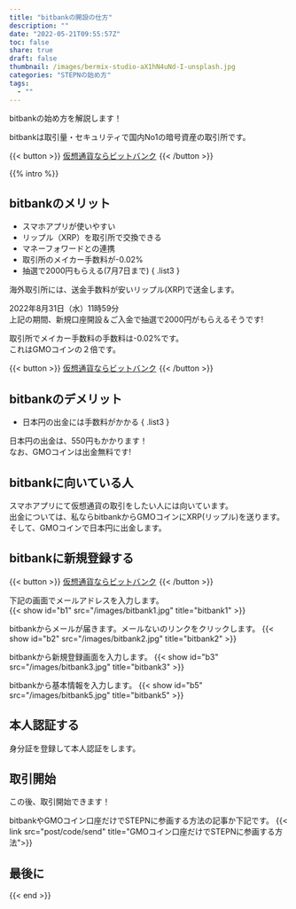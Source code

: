 ```yaml
---
title: "bitbankの開設の仕方"
description: ""
date: "2022-05-21T09:55:57Z"
toc: false
share: true
draft: false
thumbnail: /images/bermix-studio-aX1hN4uNd-I-unsplash.jpg
categories: "STEPNの始め方"
tags:
  - ""
---
```


bitbankの始め方を解説します！   

bitbankは取引量・セキュリティで国内No1の暗号資産の取引所です。

<!--more-->

{{< button >}}
<a href="https://h.accesstrade.net/sp/cc?rk=0100lb4d00lhxt" rel="nofollow" referrerpolicy="no-referrer-when-downgrade">仮想通貨ならビットバンク<img src="https://h.accesstrade.net/sp/rr?rk=0100lb4d00lhxt" width="1" height="1" border="0" alt="" /></a>
{{< /button >}}

{{% intro %}} 

## bitbankのメリット

- スマホアプリが使いやすい
- リップル（XRP）を取引所で交換できる
- マネーフォワードとの連携
- 取引所のメイカー手数料が-0.02%
- 抽選で2000円もらえる(7月7日まで)
{ .list3 }

海外取引所には、送金手数料が安いリップル(XRP)で送金します。　　

2022年8月31日（水）11時59分  
上記の期間、新規口座開設＆ご入金で抽選で2000円がもらえるそうです!

取引所でメイカー手数料の手数料は-0.02%です。  
これはGMOコインの２倍です。  

{{< button >}}
<a href="https://h.accesstrade.net/sp/cc?rk=0100lb4d00lhxt" rel="nofollow" referrerpolicy="no-referrer-when-downgrade">仮想通貨ならビットバンク<img src="https://h.accesstrade.net/sp/rr?rk=0100lb4d00lhxt" width="1" height="1" border="0" alt="" /></a>
{{< /button >}}

## bitbankのデメリット

- 日本円の出金には手数料がかかる
{ .list3 }

日本円の出金は、550円もかかります！  
なお、GMOコインは出金無料です!   

## bitbankに向いている人

スマホアプリにて仮想通貨の取引をしたい人には向いています。  
出金については、私ならbitbankからGMOコインにXRP(リップル)を送ります。    
そして、GMOコインで日本円に出金します。

## bitbankに新規登録する

{{< button >}}
<a href="https://h.accesstrade.net/sp/cc?rk=0100lb4d00lhxt" rel="nofollow" referrerpolicy="no-referrer-when-downgrade">仮想通貨ならビットバンク<img src="https://h.accesstrade.net/sp/rr?rk=0100lb4d00lhxt" width="1" height="1" border="0" alt="" /></a>
{{< /button >}}

下記の画面でメールアドレスを入力します。  
{{< show id="b1" src="/images/bitbank1.jpg" title="bitbank1" >}}

bitbankからメールが届きます。メールないのリンクをクリックします。
{{< show id="b2" src="/images/bitbank2.jpg" title="bitbank2" >}}

bitbankから新規登録画面を入力します。
{{< show id="b3" src="/images/bitbank3.jpg" title="bitbank3" >}}

bitbankから基本情報を入力します。
{{< show id="b5" src="/images/bitbank5.jpg" title="bitbank5" >}}

## 本人認証する

身分証を登録して本人認証をします。  

## 取引開始

この後、取引開始できます！

bitbankやGMOコイン口座だけでSTEPNに参画する方法の記事か下記です。
{{< link src="post/code/send" title="GMOコイン口座だけでSTEPNに参画する方法">}}

## 最後に

{{< end >}}






















